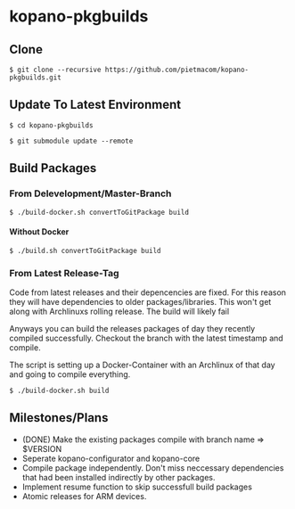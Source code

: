 # kopano-pkgbuilds

## Clone
```console
$ git clone --recursive https://github.com/pietmacom/kopano-pkgbuilds.git
```

## Update To Latest Environment
``` console
$ cd kopano-pkgbuilds
```
 
``` $ git submodule update --remote ```
 
## Build Packages
### From Delevelopment/Master-Branch
``` $ ./build-docker.sh convertToGitPackage build ```
 
####  Without Docker
``` $ ./build.sh convertToGitPackage build ```
 
### From Latest Release-Tag
 Code from latest releases and their depencencies are fixed. For this reason they will have dependencies to older packages/libraries. This won't get along with Archlinuxs rolling release. The build will likely fail 
 
 Anyways you can build the releases packages of day they recently compiled successfully. Checkout the branch with the latest timestamp and compile.
 
 The script is setting up a Docker-Container with an Archlinux of that day and going to compile everything.
 
``` $ ./build-docker.sh build ```
 
## Milestones/Plans
 - (DONE) Make the existing packages compile with branch name => $VERSION
 - Seperate kopano-configurator and kopano-core
 - Compile package independently. Don't miss neccessary dependencies that had been installed indirectly by other packages.
 - Implement resume function to skip successfull build packages
 - Atomic releases for ARM devices.
